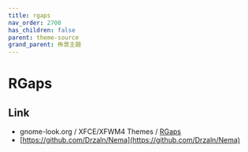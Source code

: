 ```yaml
---
title: rgaps
nav_order: 2700
has_children: false
parent: theme-source
grand_parent: 佈景主題
---
```



# RGaps


## Link

* gnome-look.org / XFCE/XFWM4 Themes / [RGaps](https://www.gnome-look.org/p/1174081/)
* [https://github.com/Drzaln/Nema](https://github.com/Drzaln/Nema)

